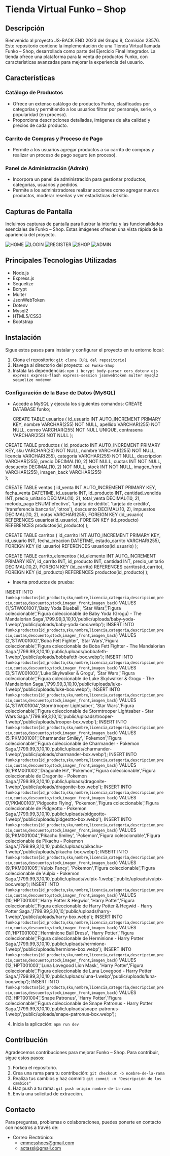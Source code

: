 # Tienda Virtual Funko – Shop

## Descripción

Bienvenido al proyecto JS-BACK END 2023 del Grupo 8, Comisión 23576. Este repositorio contiene la implementación de una Tienda Virtual llamada Funko – Shop, desarrollada como parte del Ejercicio Final Integrador. La tienda ofrece una plataforma para la venta de productos Funko, con características avanzadas para mejorar la experiencia del usuario.

## Características

### Catálogo de Productos
- Ofrece un extenso catálogo de productos Funko, clasificados por categorías y permitiendo a los usuarios filtrar por personaje, serie, o popularidad (en proceso).
- Proporciona descripciones detalladas, imágenes de alta calidad y precios de cada producto.

### Carrito de Compras y Proceso de Pago
- Permite a los usuarios agregar productos a su carrito de compras y realizar un proceso de pago seguro (en proceso).

### Panel de Administración (Admin)
- Incorpora un panel de administración para gestionar productos, categorías, usuarios y pedidos.
- Permite a los administradores realizar acciones como agregar nuevos productos, moderar reseñas y ver estadísticas del sitio.

## Capturas de Pantalla

Incluimos capturas de pantalla para ilustrar la interfaz y las funcionalidades esenciales de Funko – Shop. Estas imágenes ofrecen una vista rápida de la apariencia del proyecto.

<image src="/public/img/img_readme/home.jpg" alt="HOME">
<image src="/public/img/img_readme/login.jpg" alt="LOGIN">
<image src="/public/img/img_readme/register.jpg" alt="REGISTER">
<image src="/public/img/img_readme/shop.jpg" alt="SHOP">
<image src="/public/img/img_readme/admin.jpg" alt="ADMIN">

## Principales Tecnologías Utilizadas

- Node.js
- Express.js
- Sequelize
- Bcrypt
- Multer
- JsonWebToken
- Dotenv
- Mysql2
- HTML5/CSS3
- Bootstrap

## Instalación

Sigue estos pasos para instalar y configurar el proyecto en tu entorno local:

1. Clona el repositorio: `git clone [URL del repositorio]`
2. Navega al directorio del proyecto: `cd Funko-Shop`
3. Instala las dependencias: `npm i bcrypt body-parser cors dotenv ejs express express-flash express-session jsonwebtoken multer mysql2 sequelize nodemon`

### Configuración de la Base de Datos (MySQL)

- Accede a MySQL y ejecuta los siguientes comandos:
  CREATE DATABASE funko;

  CREATE TABLE usuarios (
   id_usuario INT AUTO_INCREMENT PRIMARY KEY,
   nombre VARCHAR(255) NOT NULL,
   apellido VARCHAR(255) NOT NULL,
   correo VARCHAR(255) NOT NULL UNIQUE,
   contrasena VARCHAR(255) NOT NULL
);

CREATE TABLE productos (
   id_producto INT AUTO_INCREMENT PRIMARY KEY,
   sku VARCHAR(20) NOT NULL,
   nombre VARCHAR(255) NOT NULL,
   licencia VARCHAR(255),
   categoria VARCHAR(255) NOT NULL,
   descripcion VARCHAR(255),
   precio DECIMAL(10, 2) NOT NULL,
   cuotas INT NOT NULL,
   descuento DECIMAL(10, 2) NOT NULL,
   stock INT NOT NULL,
   imagen_front VARCHAR(255),
   imagen_back VARCHAR(255) 	
 );

CREATE TABLE ventas (
   id_venta INT AUTO_INCREMENT PRIMARY KEY,
   fecha_venta DATETIME,
   id_usuario INT,
   id_producto INT,
   cantidad_vendida INT,
   precio_unitario DECIMAL(10, 2),
   total_venta DECIMAL(10, 2),
   metodo_pago ENUM('efectivo', 'tarjeta de dédito', 'tarjeta de crédito', 'transferencia bancaria', 'otros'),
   descuento DECIMAL(10, 2),
   impuestos DECIMAL(10, 2),
   notas VARCHAR(255),
   FOREIGN KEY (id_usuario) REFERENCES usuarios(id_usuario),
   FOREIGN KEY (id_producto) REFERENCES productos(id_producto)
);

CREATE TABLE carritos (
    id_carrito INT AUTO_INCREMENT PRIMARY KEY,
    id_usuario INT,
    fecha_creacion DATETIME,
    estado_carrito VARCHAR(255),
    FOREIGN KEY (id_usuario) REFERENCES usuarios(id_usuario)
);

CREATE TABLE carrito_elementos (
    id_elemento INT AUTO_INCREMENT PRIMARY KEY,
    id_carrito INT,
    id_producto INT,
    cantidad INT,
    precio_unitario DECIMAL(10,2),
    FOREIGN KEY (id_carrito) REFERENCES carritos(id_carrito),
    FOREIGN KEY (id_producto) REFERENCES productos(id_producto)
);

- Inserta productos de prueba:

INSERT INTO `funko`.`productos`(`id_producto`,`sku`,`nombre`,`licencia`,`categoria`,`descripcion`,`precio`,`cuotas`,`descuento`,`stock`,`imagen_front`,`imagen_back`) VALUES (1,'STW001001','Baby Yoda Blueball', 'Star Wars','Figura coleccionable','Figura coleccionable de Baby Yoda (Grogu) - The Mandalorian Saga',1799.99,3,10,10,'public/uploads/baby-yoda-1.webp','public/uploads/baby-yoda-box.webp');
INSERT INTO `funko`.`productos`(`id_producto`,`sku`,`nombre`,`licencia`,`categoria`,`descripcion`,`precio`,`cuotas`,`descuento`,`stock`,`imagen_front`,`imagen_back`) VALUES (2,'STW001002','Boba Fett Fighter', 'Star Wars','Figura coleccionable','Figura coleccionable de Boba Fett Fighter - The Mandalorian Saga.',1799.99,3,10,10,'public/uploads/bobbafeth-1.webp','public/uploads/bobbafeth-box.webp');
INSERT INTO `funko`.`productos`(`id_producto`,`sku`,`nombre`,`licencia`,`categoria`,`descripcion`,`precio`,`cuotas`,`descuento`,`stock`,`imagen_front`,`imagen_back`) VALUES (3,'STW001003','Luke Skylwalker & Grogu', 'Star Wars','Figura coleccionable','Figura coleccionable de Luke Skylwalker & Grogu - The Mandalorian Saga.',1799.99,3,10,10,'public/uploads/luke-1.webp','public/uploads/luke-box.webp');
INSERT INTO `funko`.`productos`(`id_producto`,`sku`,`nombre`,`licencia`,`categoria`,`descripcion`,`precio`,`cuotas`,`descuento`,`stock`,`imagen_front`,`imagen_back`) VALUES (4,'STW001004','Stormtrooper Lightsaber', 'Star Wars','Figura coleccionable','Figura coleccionable de Stormtrooper Lightsaber - Star Wars Saga.',1799.99,3,10,10,'public/uploads/trooper-1.webp','public/uploads/trooper-box.webp');
INSERT INTO `funko`.`productos`(`id_producto`,`sku`,`nombre`,`licencia`,`categoria`,`descripcion`,`precio`,`cuotas`,`descuento`,`stock`,`imagen_front`,`imagen_back`) VALUES (5,'PKM001001','Charmander Smiley', 'Pokemon','Figura coleccionable','Figura coleccionable de Charmander - Pokemon Saga.',1799.99,3,10,10,'public/uploads/charmander-1.webp','public/uploads/charmander-box.webp');
INSERT INTO `funko`.`productos`(`id_producto`,`sku`,`nombre`,`licencia`,`categoria`,`descripcion`,`precio`,`cuotas`,`descuento`,`stock`,`imagen_front`,`imagen_back`) VALUES (6,'PKM001002','Dragonite Hi!', 'Pokemon','Figura coleccionable','Figura coleccionable de Dragonite - Pokemon Saga.',1799.99,3,10,10,'public/uploads/dragonite-1.webp','public/uploads/dragonite-box.webp');
INSERT INTO `funko`.`productos`(`id_producto`,`sku`,`nombre`,`licencia`,`categoria`,`descripcion`,`precio`,`cuotas`,`descuento`,`stock`,`imagen_front`,`imagen_back`) VALUES (7,'PKM00103','Pidgeotto Flying', 'Pokemon','Figura coleccionable','Figura coleccionable de Pidgeotto - Pokemon Saga.',1799.99,3,10,10,'public/uploads/pidgeotto-1.webp','public/uploads/pidgeotto-box.webp');
INSERT INTO `funko`.`productos`(`id_producto`,`sku`,`nombre`,`licencia`,`categoria`,`descripcion`,`precio`,`cuotas`,`descuento`,`stock`,`imagen_front`,`imagen_back`) VALUES (8,'PKM001004','Pikachu Smiley', 'Pokemon','Figura coleccionable','Figura coleccionable de Pikachu - Pokemon Saga.',1799.99,3,10,10,'public/uploads/pikachu-1.webp','public/uploads/pikachu-box.webp');
INSERT INTO `funko`.`productos`(`id_producto`,`sku`,`nombre`,`licencia`,`categoria`,`descripcion`,`precio`,`cuotas`,`descuento`,`stock`,`imagen_front`,`imagen_back`) VALUES (9,'PKM001005','Vulpix Fancy', 'Pokemon','Figura coleccionable','Figura coleccionable de Vulpix - Pokemon Saga.',1799.99,3,10,10,'public/uploads/vulpix-1.webp','public/uploads/vulpix-box.webp');
INSERT INTO `funko`.`productos`(`id_producto`,`sku`,`nombre`,`licencia`,`categoria`,`descripcion`,`precio`,`cuotas`,`descuento`,`stock`,`imagen_front`,`imagen_back`) VALUES (10,'HPT001001','Harry Potter & Hegwid', 'Harry Potter','Figura coleccionable','Figura coleccionable de Harry Potter & Hegwid - Harry Potter Saga.',1799.99,3,10,10,'public/uploads/harry-1.webp','public/uploads/harry-box.webp');
INSERT INTO `funko`.`productos`(`id_producto`,`sku`,`nombre`,`licencia`,`categoria`,`descripcion`,`precio`,`cuotas`,`descuento`,`stock`,`imagen_front`,`imagen_back`) VALUES (11,'HPT001002','Herminione Ball Dress', 'Harry Potter','Figura coleccionable','Figura coleccionable de Herminione - Harry Potter Saga.',1799.99,3,10,10,'public/uploads/hermione-1.webp','public/uploads/hermione-box.webp');
INSERT INTO `funko`.`productos`(`id_producto`,`sku`,`nombre`,`licencia`,`categoria`,`descripcion`,`precio`,`cuotas`,`descuento`,`stock`,`imagen_front`,`imagen_back`) VALUES (12,'HPT001003','Luna Lovegood Lion Mask', 'Harry Potter','Figura coleccionable','Figura coleccionable de Luna Lovegood - Harry Potter Saga.',1799.99,3,10,10,'public/uploads/luna-1.webp','public/uploads/luna-box.webp');
INSERT INTO `funko`.`productos`(`id_producto`,`sku`,`nombre`,`licencia`,`categoria`,`descripcion`,`precio`,`cuotas`,`descuento`,`stock`,`imagen_front`,`imagen_back`) VALUES (13,'HPT001004','Snape Patronus', 'Harry Potter','Figura coleccionable','Figura coleccionable de Snape Patronus - Harry Potter Saga.',1799.99,3,10,10,'public/uploads/snape-patronus-1.webp','public/uploads/snape-patronus-box.webp');


4. Inicia la aplicación: `npm run dev`

## Contribución

Agradecemos contribuciones para mejorar Funko – Shop. Para contribuir, sigue estos pasos:

1. Forkea el repositorio.
2. Crea una rama para tu contribución: `git checkout -b nombre-de-la-rama`
3. Realiza tus cambios y haz commit: `git commit -m "Descripción de los cambios"`
4. Haz push a tu rama: `git push origin nombre-de-la-rama`
5. Envía una solicitud de extracción.

## Contacto

Para preguntas, problemas o colaboraciones, puedes ponerte en contacto con nosotros a través de:

- Correo Electrónico:
  - emmesshoes@gmail.com
  - actassi@gmail.com
